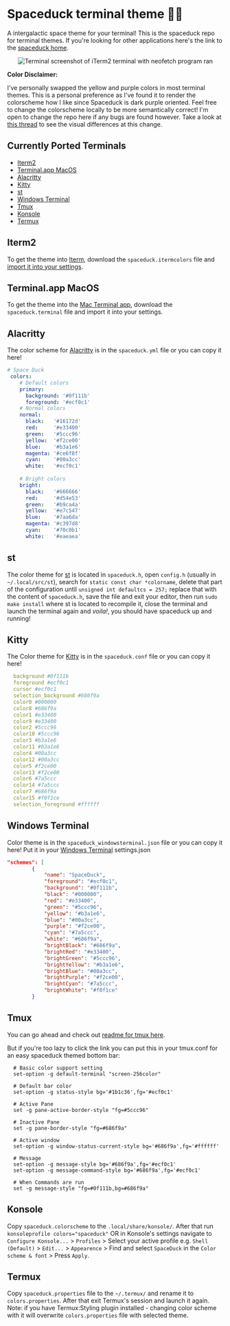 # Spaceduck terminal theme 🚀🦆

A intergalactic space theme for your terminal! This is the spaceduck repo for terminal themes. If you're looking for other applications here's the link to the [spaceduck home](https://github.com/pineapplegiant/spaceduck).

<center>
  <img  src="./img/iTerm.png" alt="Terminal screenshot of iTerm2 terminal with neofetch program ran">
</center>

**Color Disclaimer:**

I've personally swapped the yellow and purple colors in most terminal themes.
This is a personal preference as I've found it to render the colorscheme how I like since Spaceduck is dark purple oriented. Feel free to change the colorscheme locally to be more semantically correct! I'm open to change the repo here if any bugs are found however.
Take a look at [this thread](https://github.com/pineapplegiant/spaceduck-terminal/pull/2) to see the visual differences at this change.

## Currently Ported Terminals

- [Iterm2](#iterm2)
- [Terminal.app MacOS](#terminalapp-macos)
- [Alacritty](#alacritty)
- [Kitty](#kitty)
- [st](#st)
- [Windows Terminal](#windows-terminal)
- [Tmux](#tmux)
- [Konsole](#konsole)
- [Termux](#termux)


## Iterm2

To get the theme into [Iterm](https://iterm2.com/), download the `spaceduck.itermcolors` file and [import it into your settings](https://iterm2colorschemes.com/).

## Terminal.app MacOS

To get the theme into the [Mac Terminal app](<https://en.wikipedia.org/wiki/Terminal_(macOS)>), download the `spaceduck.terminal` file and import it into your settings.

## Alacritty

The color scheme for [Alacritty](https://github.com/alacritty/alacritty) is in the `spaceduck.yml` file or you can copy it here!

```YAML
# Space Duck
 colors:
    # Default colors
    primary:
      background: '#0f111b'
      foreground: '#ecf0c1'
    # Normal colors
    normal:
      black:   '#16172d'
      red:     '#e33400'
      green:   '#5ccc96'
      yellow:  '#f2ce00'
      blue:    '#b3a1e6'
      magenta: '#ce6f8f'
      cyan:    '#00a3cc'
      white:   '#ecf0c1'
 
    # Bright colors
    bright:
      black:   '#666666'
      red:     '#d54e53'
      green:   '#b9ca4a'
      yellow:  '#e7c547'
      blue:    '#7aa6da'
      magenta: '#c397d8'
      cyan:    '#70c0b1'
      white:   '#eaeaea'
```
## st
The color theme for [st](https://st.suckless.org/) is located in `spaceduck.h`, open `config.h` (usually in `~/.local/src/st`), search for `static const char *colorname`, delete that part of the configuration until `unsigned int defaultcs = 257;` replace that with the content of `spaceduck.h`, save the file and exit your editor, then run `sudo make install` where st is located to recompile it, close the terminal and launch the terminal again and _voila!_, you should have spaceduck up and running!

## Kitty

The Color theme for [Kitty](https://sw.kovidgoyal.net/kitty/) is in the `spaceduck.conf` file or you can copy it here!

```YAML
  background #0f111b
  foreground #ecf0c1
  cursor #ecf0c1
  selection_background #686f9a
  color0 #000000
  color8 #686f9a
  color1 #e33400
  color9 #e33400
  color2 #5ccc96
  color10 #5ccc96
  color3 #b3a1e6
  color11 #b3a1e6
  color4 #00a3cc
  color12 #00a3cc
  color5 #f2ce00
  color13 #f2ce00
  color6 #7a5ccc
  color14 #7a5ccc
  color7 #686f9a
  color15 #f0f1ce
  selection_foreground #ffffff
```

## Windows Terminal

Color theme is in the `spaceduck_windowsterminal.json` file or you can copy it here! Put it in your [Windows Terminal](https://docs.microsoft.com/en-us/windows/terminal/customize-settings/profile-settings) settings.json

```JSON
"schemes": [
        {
            "name": "SpaceDuck",
            "foreground": "#ecf0c1",
            "background": "#0f111b",
            "black": "#000000",
            "red": "#e33400",
            "green": "#5ccc96",
            "yellow": "#b3a1e6",
            "blue": "#00a3cc",
            "purple": "#f2ce00",
            "cyan": "#7a5ccc",
            "white": "#686f9a",
            "brightBlack": "#686f9a",
            "brightRed": "#e33400",
            "brightGreen": "#5ccc96",
            "brightYellow": "#b3a1e6",
            "brightBlue": "#00a3cc",
            "brightPurple": "#f2ce00",
            "brightCyan": "#7a5ccc",
            "brightWhite": "#f0f1ce"
        }
```

## Tmux

You can go ahead and check out [readme for tmux here](./tmux/README.md).

But if you're too lazy to click the link you can put this in your tmux.conf for an easy spaceduck themed bottom bar:

```tmux
  # Basic color support setting
  set-option -g default-terminal "screen-256color"

  # Default bar color
  set-option -g status-style bg='#1b1c36',fg='#ecf0c1'

  # Active Pane
  set -g pane-active-border-style "fg=#5ccc96"

  # Inactive Pane
  set -g pane-border-style "fg=#686f9a"

  # Active window
  set-option -g window-status-current-style bg='#686f9a',fg='#ffffff'

  # Message
  set-option -g message-style bg='#686f9a',fg='#ecf0c1'
  set-option -g message-command-style bg='#686f9a',fg='#ecf0c1'

  # When Commands are run
  set -g message-style "fg=#0f111b,bg=#686f9a"
```

## Konsole

Copy `spaceduck.colorscheme` to the `.local/share/konsole/`. After that run `konsoleprofile colors="spaceduck"` OR in Konsole's settings navigate to `Configure Konsole...` > `Profiles` > Select your active profile e.g. `Shell (Default)` > `Edit...` > `Appearence` > Find and select `SpaceDuck` in the `Color scheme & font` > Press `Apply`.

## Termux

Copy `spaceduck.properties` file to the `~/.termux/` and rename it to `colors.properties`. After that exit Termux's session and launch it again.
Note: if you have Termux:Styling plugin installed - changing color scheme with it will overwrite `colors.properties` file with selected theme.

